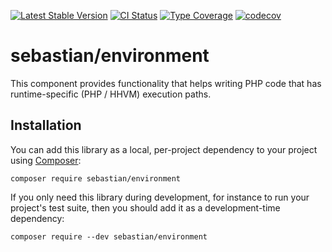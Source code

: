[![Latest Stable Version](https://poser.pugx.org/sebastian/environment/v/stable.png)](https://packagist.org/packages/sebastian/environment)
[![CI Status](https://github.com/sebastianbergmann/environment/workflows/CI/badge.svg)](https://github.com/sebastianbergmann/environment/actions)
[![Type Coverage](https://shepherd.dev/github/sebastianbergmann/environment/coverage.svg)](https://shepherd.dev/github/sebastianbergmann/environment)
[![codecov](https://codecov.io/gh/sebastianbergmann/environment/branch/main/graph/badge.svg)](https://codecov.io/gh/sebastianbergmann/environment)

# sebastian/environment

This component provides functionality that helps writing PHP code that has runtime-specific (PHP / HHVM) execution
paths.

## Installation

You can add this library as a local, per-project dependency to your project using [Composer](https://getcomposer.org/):

```
composer require sebastian/environment
```

If you only need this library during development, for instance to run your project's test suite, then you should add it
as a development-time dependency:

```
composer require --dev sebastian/environment
```
